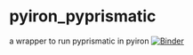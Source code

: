 # pyiron_pyprismatic
a wrapper to run pyprismatic in pyiron
[![Binder](https://mybinder.org/badge_logo.svg)](https://mybinder.org/v2/gh/NingWang1990/pyiron_pyprismatic/blob/master/test_wrapper.ipynb)
